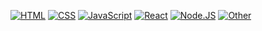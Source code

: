 [![HTML](https://shields.io/badge/-HTML5-E34F26?logo=html5&style=for-the-badge&logoColor=fff)](https://github.com/chlkvnck/chlkvnck/blob/main/details/html.md)
[![CSS](https://shields.io/badge/-CSS3-1572B6?logo=css3&style=for-the-badge&logoColor=fff)](https://github.com/chlkvnck/chlkvnck/blob/main/details/css.md)
[![JavaScript](https://shields.io/badge/-JavaScript-F7DF1E?logo=javascript&style=for-the-badge&logoColor=222)](https://github.com/chlkvnck/chlkvnck/blob/main/details/javascript.md)
[![React](https://shields.io/badge/-React-282c34?logo=react&style=for-the-badge)](https://github.com/chlkvnck/chlkvnck/blob/main/details/react.md)
[![Node.JS](https://img.shields.io/badge/Node.js-43853D?style=for-the-badge&logo=node.js&logoColor=white)](https://github.com/chlkvnck/chlkvnck/blob/main/details/nodejs.md)
[![*Other*](https://img.shields.io/badge/...and_more-FBE2F5?style=for-the-badge&logo=markdown&logoColor=white)](https://github.com/chlkvnck/chlkvnck/blob/main/details/other.md)
